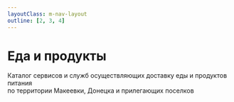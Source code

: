 ```yaml
---
layoutClass: m-nav-layout
outline: [2, 3, 4]
---
```


<script setup>
import { NAV_DATA } from './data'
</script>
<style src="../style/index.scss"></style>

# Еда и продукты
Каталог сервисов и служб осуществляющих доставку еды и продуктов питания <br/>
по территории Макеевки, Донецка и прилегающих поселков

<MNavLinks v-for="{title, items} in NAV_DATA" :title="title" :items="items"/>

<br />
